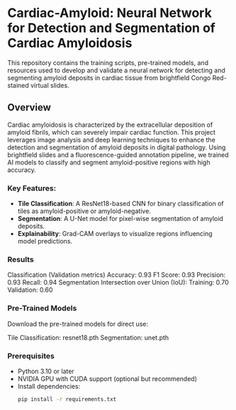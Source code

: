 # Cardiac-Amyloid: Neural Network for Detection and Segmentation of Cardiac Amyloidosis

This repository contains the training scripts, pre-trained models, and resources used to develop and validate a neural network for detecting and segmenting amyloid deposits in cardiac tissue from brightfield Congo Red-stained virtual slides.

## Overview

Cardiac amyloidosis is characterized by the extracellular deposition of amyloid fibrils, which can severely impair cardiac function. This project leverages image analysis and deep learning techniques to enhance the detection and segmentation of amyloid deposits in digital pathology. Using brightfield slides and a fluorescence-guided annotation pipeline, we trained AI models to classify and segment amyloid-positive regions with high accuracy.

### Key Features:
- **Tile Classification**: A ResNet18-based CNN for binary classification of tiles as amyloid-positive or amyloid-negative.
- **Segmentation**: A U-Net model for pixel-wise segmentation of amyloid deposits.
- **Explainability**: Grad-CAM overlays to visualize regions influencing model predictions.

### Results
Classification (Validation metrics)
  Accuracy: 0.93
  F1 Score: 0.93
  Precision: 0.93
  Recall: 0.94
Segmentation
  Intersection over Union (IoU):
    Training: 0.70
    Validation: 0.60

### Pre-Trained Models
Download the pre-trained models for direct use:

Tile Classification: resnet18.pth
Segmentation: unet.pth

### Prerequisites

- Python 3.10 or later
- NVIDIA GPU with CUDA support (optional but recommended)
- Install dependencies:
  ```bash
  pip install -r requirements.txt


